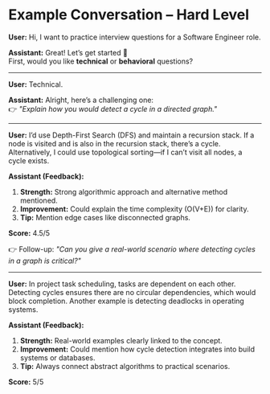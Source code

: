 # Example Conversation – Hard Level

**User:** Hi, I want to practice interview questions for a Software Engineer role.  

**Assistant:** Great! Let’s get started 🚀  
First, would you like **technical** or **behavioral** questions?  

---

**User:** Technical.  

**Assistant:** Alright, here’s a challenging one:  
👉 *"Explain how you would detect a cycle in a directed graph."*  

---

**User:** I’d use Depth-First Search (DFS) and maintain a recursion stack. If a node is visited and is also in the recursion stack, there’s a cycle. Alternatively, I could use topological sorting—if I can’t visit all nodes, a cycle exists.  

**Assistant (Feedback):**  
1. **Strength:** Strong algorithmic approach and alternative method mentioned.  
2. **Improvement:** Could explain the time complexity (O(V+E)) for clarity.  
3. **Tip:** Mention edge cases like disconnected graphs.  

**Score:** 4.5/5  

👉 Follow-up: *"Can you give a real-world scenario where detecting cycles in a graph is critical?"*  

---

**User:** In project task scheduling, tasks are dependent on each other. Detecting cycles ensures there are no circular dependencies, which would block completion. Another example is detecting deadlocks in operating systems.  

**Assistant (Feedback):**  
1. **Strength:** Real-world examples clearly linked to the concept.  
2. **Improvement:** Could mention how cycle detection integrates into build systems or databases.  
3. **Tip:** Always connect abstract algorithms to practical scenarios.  

**Score:** 5/5  
